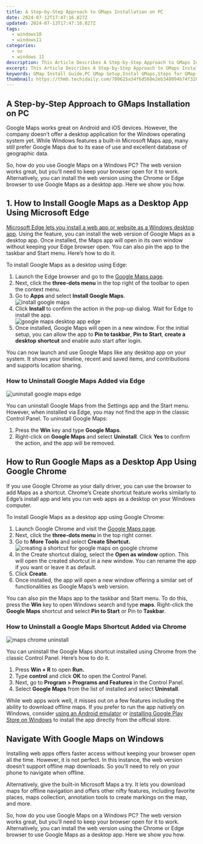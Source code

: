```yaml
---
title: A Step-by-Step Approach to GMaps Installation on PC
date: 2024-07-12T17:47:16.827Z
updated: 2024-07-13T17:47:16.827Z
tags:
  - windows10
  - windows11
categories:
  - os
  - windows 11
description: This Article Describes A Step-by-Step Approach to GMaps Installation on PC
excerpt: This Article Describes A Step-by-Step Approach to GMaps Installation on PC
keywords: GMap Install Guide,PC GMap Setup,Instal GMaps,Steps for GMap,PC GMap Integration,GMaps on PC Walkthrough,PC Map Implementation
thumbnail: https://thmb.techidaily.com/700625a34f6d568e2eb348094b74f328e37fece7793c6cce51c25b1680e74f4c.jpg
---
```


## A Step-by-Step Approach to GMaps Installation on PC

 Google Maps works great on Android and iOS devices. However, the company doesn’t offer a desktop application for the Windows operating system yet. While Windows features a built-in Microsoft Maps app, many still prefer Google Maps due to its ease of use and excellent database of geographic data.

 So, how do you use Google Maps on a Windows PC? The web version works great, but you’ll need to keep your browser open for it to work. Alternatively, you can install the web version using the Chrome or Edge browser to use Google Maps as a desktop app. Here we show you how.

## 1\. How to Install Google Maps as a Desktop App Using Microsoft Edge

[Microsoft Edge lets you install a web app or website as a Windows desktop app](https://www.makeuseof.com/websites-desktop-apps-windows/). Using the feature, you can install the web version of Google Maps as a desktop app. Once installed, the Maps app will open in its own window without keeping your Edge browser open. You can also pin the app to the taskbar and Start menu. Here’s how to do it.

 To install Google Maps as a desktop using Edge:

1. Launch the Edge browser and go to the [Google Maps page](https://maps.google.com/).
2. Next, click the **three-dots menu** in the top right of the toolbar to open the context menu.
3. Go to **Apps** and select **Install Google Maps**.  
![install google maps](https://static1.makeuseofimages.com/wordpress/wp-content/uploads/2023/08/install-google-maps.jpg)
4. Click **Install** to confirm the action in the pop-up dialog. Wait for Edge to install the app.  
![google maps desktop app edge](https://static1.makeuseofimages.com/wordpress/wp-content/uploads/2023/08/google-maps-desktop-app-edge.jpg)
5. Once installed, Google Maps will open in a new window. For the initial setup, you can allow the app to **Pin to taskbar**, **Pin to Start**, **create a desktop shortcut** and enable auto start after login.

 You can now launch and use Google Maps like any desktop app on your system. It shows your timeline, recent and saved items, and contributions and supports location sharing.

### How to Uninstall Google Maps Added via Edge

![uninstall google maps edge](https://static1.makeuseofimages.com/wordpress/wp-content/uploads/2023/08/uninstall-google-maps-edge.jpg)

 You can uninstall Google Maps from the Settings app and the Start menu. However, when installed via Edge, you may not find the app in the classic Control Panel. To uninstall Google Maps:

1. Press the **Win** key and type **Google Maps**.
2. Right-click on **Google Maps** and select **Uninstall**. Click **Yes** to confirm the action, and the app will be removed.

## How to Run Google Maps as a Desktop App Using Google Chrome

 If you use Google Chrome as your daily driver, you can use the browser to add Maps as a shortcut. Chrome’s Create shortcut feature works similarly to Edge’s install app and lets you run web apps as a desktop on your Windows computer.

 To install Google Maps as a desktop app using Google Chrome:

1. Launch Google Chrome and visit the [Google Maps page](https://maps.google.com/).
2. Next, click the **three-dots menu** in the top right corner.
3. Go to **More Tools** and select **Create Shortcut.**  
![creating a shortcut for google maps on google chrome](https://static1.makeuseofimages.com/wordpress/wp-content/uploads/2023/08/google-chrome-create-shortcut-google-maps.jpg)
4. In the Create shortcut dialog, select the **Open as window** option. This will open the created shortcut in a new window. You can rename the app if you want or leave it as default.
5. Click **Create**.
6. Once installed, the app will open a new window offering a similar set of functionalities as Google Maps’s web version.

 You can also pin the Maps app to the taskbar and Start menu. To do this, press the **Win** key to open Windows search and type **maps**. Right-click the **Google Maps** shortcut and select **Pin to Start** or Pin to **Taskbar**.

### How to Uninstall a Google Maps Shortcut Added via Chrome

![maps chrome uninstall](https://static1.makeuseofimages.com/wordpress/wp-content/uploads/2023/08/maps-chrome-uninstall.jpg)

 You can uninstall the Google Maps shortcut installed using Chrome from the classic Control Panel. Here’s how to do it.

1. Press **Win + R** to open **Run.**
2. Type **control** and click **OK** to open the Control Panel.
3. Next, go to **Program > Programs and Features** in the Control Panel.
4. Select **Google Maps** from the list of installed and select **Uninstall**.

 While web apps work well, it misses out on a few features including the ability to download offline maps. If you prefer to run the app natively on Windows, consider [using an Android emulator](https://www.makeuseof.com/lightweight-emulators-android-games-pc/) or [installing Google Play Store on Windows](https://www.makeuseof.com/windows-11-install-google-play-store/) to install the app directly from the official store.

## Navigate With Google Maps on Windows

 Installing web apps offers faster access without keeping your browser open all the time. However, it is not perfect. In this instance, the web version doesn’t support offline map downloads. So you’ll need to rely on your phone to navigate when offline.

 Alternatively, give the built-in Microsoft Maps a try. It lets you download maps for offline navigation and offers other nifty features, including favorite places, maps collection, annotation tools to create markings on the map, and more.

 So, how do you use Google Maps on a Windows PC? The web version works great, but you’ll need to keep your browser open for it to work. Alternatively, you can install the web version using the Chrome or Edge browser to use Google Maps as a desktop app. Here we show you how.



<ins class="adsbygoogle"
      style="display:block"
      data-ad-client="ca-pub-7571918770474297"
      data-ad-slot="8358498916"
      data-ad-format="auto"
      data-full-width-responsive="true"></ins>


